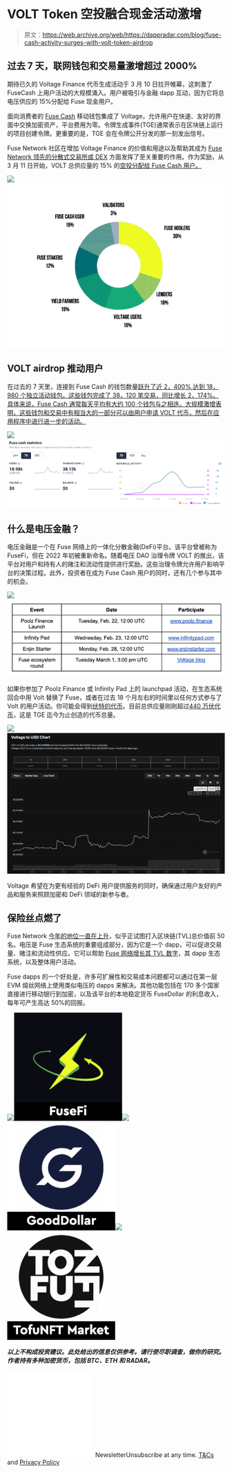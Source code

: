 # VOLT Token 空投融合现金活动激增

> 原文：<https://web.archive.org/web/https://dappradar.com/blog/fuse-cash-activity-surges-with-volt-token-airdrop>

## 过去 7 天，联网钱包和交易量激增超过 2000%

期待已久的 Voltage Finance 代币生成活动于 3 月 10 日拉开帷幕，这刺激了 FuseCash 上用户活动的大规模涌入。用户被吸引与金融 dapp 互动，因为它将总电压供应的 15%分配给 Fuse 现金用户。

面向消费者的 [Fuse Cash](https://web.archive.org/web/20221003195958/http://onelink.to/m9jq3s) 移动钱包集成了 Voltage，允许用户在快速、友好的界面中交换加密资产，平台费用为零。令牌生成事件(TGE)通常表示在区块链上运行的项目创建令牌。更重要的是，TGE 会在令牌公开分发的那一刻发出信号。

Fuse Network 社区在增加 Voltage Finance 的价值和用途以及帮助其成为 [Fuse Network 领先的分散式交易所或 DEX](https://web.archive.org/web/20221003195958/https://dappradar.com/rankings/protocol/fuse) 方面发挥了至关重要的作用。作为奖励，从 3 月 11 日开始，VOLT 总供应量的 15% 的[空投分配给 Fuse Cash 用户。](https://web.archive.org/web/20221003195958/https://medium.com/fusenet/token-generation-event-ultimate-guide-to-claiming-staking-liquidity-migration-and-airdrop-1418e9feba14)

![](img/64f25ab3775a0c448ca83dff752c96ab.png)![](img/b1e16d1392208925a8f7a77175bf5c22.png)

## VOLT airdrop 推动用户

在过去的 7 天里，连接到 Fuse Cash 的钱包数量[跃升了近 2，400%,达到 18，980 个独立活动钱包。这些钱包完成了 38，120 笔交易，同比增长 2，174%。具体来说，Fuse Cash 通常每天平均有大约 100 个钱包与之相连。大规模激增表明，这些钱包和交易中有相当大的一部分可以由用户申请 VOLT 代币，然后在应用程序中进行进一步的活动。](https://web.archive.org/web/20221003195958/https://dappradar.com/fuse/defi/fuse-cash)

![](img/88f42b2719c556ac28e9ba883799fc1f.png)![](img/30647069f73c2d17d7968da25063d430.png)

## 什么是电压金融？

电压金融是一个在 Fuse 网络上的一体化分散金融(DeFi)平台。该平台曾被称为 FuseFi，但在 2022 年初被重新命名。随着电压 DAO 治理令牌 VOLT 的推出，该平台对用户和持有人的赌注和流动性提供进行奖励。这些治理令牌允许用户影响平台的决策过程。此外，投资者在成为 Fuse Cash 用户的同时，还有几个参与其中的机会。

![](img/d06c68106bc5081458d9bcedeb1eebc0.png)![](img/152be2343b4d1ceacace6232092c9be0.png)

如果你参加了 Poolz Finance 或 Infinity Pad 上的 launchpad 活动，在生态系统回合中用 Volt 替换了 Fuse，或者在过去 18 个月左右的时间里以任何方式参与了 Volt 的用户活动。你可能会得到[伏特的代币](https://web.archive.org/web/20221003195958/https://voltage.finance/)。目前总供应量刚刚超过[440 万伏代币](https://web.archive.org/web/20221003195958/https://www.coingecko.com/en/coins/voltage/usd#panel)，这是 TGE 迄今为止创造的代币总量。

![](img/94761705dad540e815ad3a42b5dd95f3.png)![](img/a7819009eef428f2c85de8ad6536b46a.png)

Voltage 希望在为更有经验的 DeFi 用户提供服务的同时，确保通过用户友好的产品和服务来照顾加密和 DeFi 领域的新参与者。

## 保险丝点燃了

Fuse Network [今年的地位一直在上升](/web/20221003195958/https://dappradar.com/blog/gooddollar-ubi-platform-climbs-into-top-5-defi/)，似乎正试图打入区块链(TVL)总价值前 50 名。电压是 Fuse 生态系统的重要组成部分，因为它是一个 dapp，可以促进交易量、赌注和流动性供应。它可以帮助 [Fuse 网络增长其 TVL 数字](https://web.archive.org/web/20221003195958/https://defillama.com/chain/Fuse)，其 dapp 生态系统，以及整体用户活动。

Fuse dapps 的一个好处是，许多可扩展性和交易成本问题都可以通过在第一层 EVM 熔丝网络上使用类似电压的 dapps 来解决。其他功能包括在 170 多个国家直接进行移动银行到加密，以及该平台的本地稳定货币 FuseDollar 的利息收入，每年可产生高达 50%的回报。

[](https://web.archive.org/web/20221003195958/https://dappradar.com/fuse/defi/fusefi)[![](img/87befc4a1e42119d30e207f259589417.png)<picture>![](img/439a5d37e309353bcc315856648f7017.png)</picture>](https://web.archive.org/web/20221003195958/https://dappradar.com/fuse/defi/fusefi)[](https://web.archive.org/web/20221003195958/https://dappradar.com/fuse/defi/gooddollar)[![](img/87befc4a1e42119d30e207f259589417.png)<picture>![](img/00ed304161af2bdb620cb5f9f568331b.png)</picture>](https://web.archive.org/web/20221003195958/https://dappradar.com/fuse/defi/gooddollar)[](https://web.archive.org/web/20221003195958/https://dappradar.com/fuse/marketplaces/tofunft)[![](img/87befc4a1e42119d30e207f259589417.png)<picture>![](img/0afb6b730c9d7efd8a9a01ddb5bb96ca.png)</picture>](https://web.archive.org/web/20221003195958/https://dappradar.com/fuse/marketplaces/tofunft)

***以上不构成投资建议。此处给出的信息仅供参考。请行使尽职调查，做你的研究。作者持有多种加密货币，包括 BTC、ETH 和 RADAR。***

![](img/6d5a4a2d609c56e1a5771717e54ba759.png) NewsletterUnsubscribe at any time. [T&Cs](https://web.archive.org/web/20221003195958/https://dappradar.com/terms) and [Privacy Policy](https://web.archive.org/web/20221003195958/https://dappradar.com/privacy-policy)